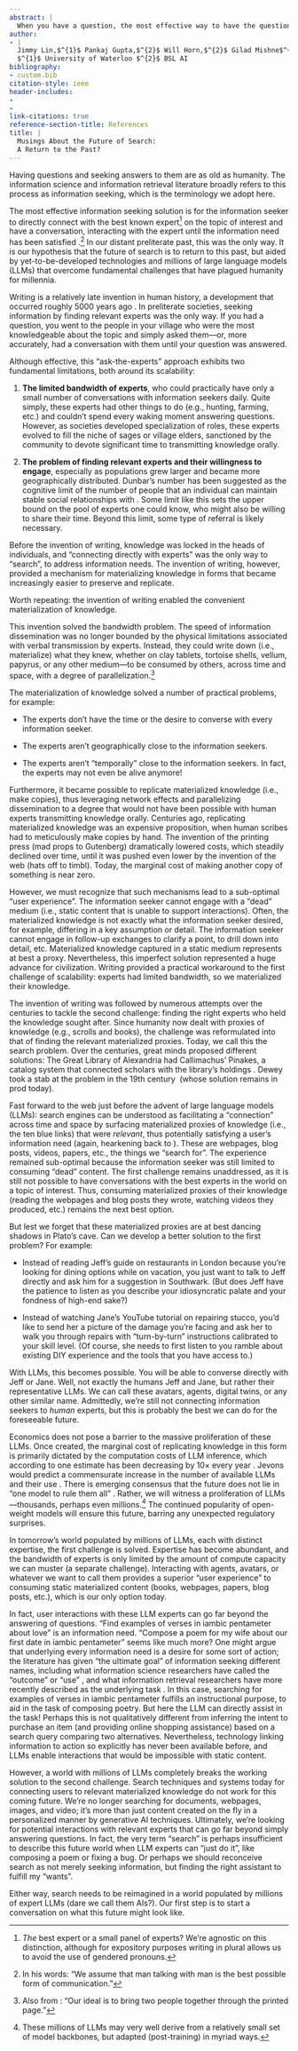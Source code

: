 ```yaml
---
abstract: |
  When you have a question, the most effective way to have the question answered is to directly connect with experts on the topic and have a conversation with them. Prior to the invention of writing, this was the only way. Although effective, this solution exhibits scalability challenges. Writing allowed knowledge to be materialized, preserved, and replicated, enabling the development of different technologies over the centuries to connect information seekers with relevant information. This progression ultimately culminated in the ten-blue-links web search paradigm we’re familiar with, just before the recent emergence of generative AI. However, we often forget that consuming static content is an imperfect solution. With the advent of large language models, it has become possible to develop a superior experience by allowing users to directly engage with experts. These interactions can of course satisfy information needs, but expert models can do so much more. This coming future requires reimagining search.
author:
- |
  Jimmy Lin,$^{1}$ Pankaj Gupta,$^{2}$ Will Horn,$^{2}$ Gilad Mishne$^{2}$  
  $^{1}$ University of Waterloo $^{2}$ BSL AI
bibliography:
- custom.bib
citation-style: ieee
header-includes:
- 
- 
link-citations: true
reference-section-title: References
title: |
  Musings About the Future of Search:  
  A Return to the Past?
---
```






Having questions and seeking answers to them are as old as humanity. The information science and information retrieval literature broadly refers to this process as information seeking, which is the terminology we adopt here.

The most effective information seeking solution is for the information seeker to directly connect with the best known expert[^1] on the topic of interest and have a conversation, interacting with the expert until the information need has been satisfied .[^2] In our distant preliterate past, this was the only way. It is our hypothesis that the future of search is to return to this past, but aided by yet-to-be-developed technologies and millions of large language models (LLMs) that overcome fundamental challenges that have plagued humanity for millennia.

Writing is a relatively late invention in human history, a development that occurred roughly 5000 years ago . In preliterate societies, seeking information by finding relevant experts was the only way. If you had a question, you went to the people in your village who were the most knowledgeable about the topic and simply asked them—or, more accurately, had a conversation with them until your question was answered.

Although effective, this “ask-the-experts” approach exhibits two fundamental limitations, both around its scalability:

1.  **The limited bandwidth of experts**, who could practically have only a small number of conversations with information seekers daily. Quite simply, these experts had other things to do (e.g., hunting, farming, etc.) and couldn’t spend every waking moment answering questions. However, as societies developed specialization of roles, these experts evolved to fill the niche of sages or village elders, sanctioned by the community to devote significant time to transmitting knowledge orally.

2.  **The problem of finding relevant experts and their willingness to engage**, especially as populations grew larger and became more geographically distributed. Dunbar’s number has been suggested as the cognitive limit of the number of people that an individual can maintain stable social relationships with . Some limit like this sets the upper bound on the pool of experts one could know, who might also be willing to share their time. Beyond this limit, some type of referral is likely necessary.

Before the invention of writing, knowledge was locked in the heads of individuals, and “connecting directly with experts” was the only way to “search”, to address information needs. The invention of writing, however, provided a mechanism for materializing knowledge in forms that became increasingly easier to preserve and replicate.

Worth repeating: the invention of writing enabled the convenient materialization of knowledge.

This invention solved the bandwidth problem. The speed of information dissemination was no longer bounded by the physical limitations associated with verbal transmission by experts. Instead, they could write down (i.e., materialize) what they knew, whether on clay tablets, tortoise shells, vellum, papyrus, or any other medium—to be consumed by others, across time and space, with a degree of parallelization.[^3]

The materialization of knowledge solved a number of practical problems, for example:

- The experts don’t have the time or the desire to converse with every information seeker.

- The experts aren’t geographically close to the information seekers.

- The experts aren’t “temporally” close to the information seekers. In fact, the experts may not even be alive anymore!

Furthermore, it became possible to replicate materialized knowledge (i.e., make copies), thus leveraging network effects and parallelizing dissemination to a degree that would not have been possible with human experts transmitting knowledge orally. Centuries ago, replicating materialized knowledge was an expensive proposition, when human scribes had to meticulously make copies by hand. The invention of the printing press (mad props to Gutenberg) dramatically lowered costs, which steadily declined over time, until it was pushed even lower by the invention of the web (hats off to timbl). Today, the marginal cost of making another copy of something is near zero.

However, we must recognize that such mechanisms lead to a sub-optimal “user experience”. The information seeker cannot engage with a “dead” medium (i.e., static content that is unable to support interactions). Often, the materialized knowledge is not exactly what the information seeker desired, for example, differing in a key assumption or detail. The information seeker cannot engage in follow-up exchanges to clarify a point, to drill down into detail, etc. Materialized knowledge captured in a static medium represents at best a proxy. Nevertheless, this imperfect solution represented a huge advance for civilization. Writing provided a practical workaround to the first challenge of scalability: experts had limited bandwidth, so we materialized their knowledge.

The invention of writing was followed by numerous attempts over the centuries to tackle the second challenge: finding the right experts who held the knowledge sought after. Since humanity now dealt with proxies of knowledge (e.g., scrolls and books), the challenge was reformulated into that of finding the relevant materialized proxies. Today, we call this the search problem. Over the centuries, great minds proposed different solutions: The Great Library of Alexandria had Callimachus’ Pinakes, a catalog system that connected scholars with the library’s holdings . Dewey took a stab at the problem in the 19th century  (whose solution remains in prod today).

Fast forward to the web just before the advent of large language models (LLMs): search engines can be understood as facilitating a “connection” across time and space by surfacing materialized proxies of knowledge (i.e., the ten blue links) that were *relevant*, thus potentially satisfying a user’s information need (again, hearkening back to ). These are webpages, blog posts, videos, papers, etc., the things we “search for”. The experience remained sub-optimal because the information seeker was still limited to consuming “dead” content. The first challenge remains unaddressed, as it is still not possible to have conversations with the best experts in the world on a topic of interest. Thus, consuming materialized proxies of their knowledge (reading the webpages and blog posts they wrote, watching videos they produced, etc.) remains the next best option.

But lest we forget that these materialized proxies are at best dancing shadows in Plato’s cave. Can we develop a better solution to the first problem? For example:

- Instead of reading Jeff’s guide on restaurants in London because you’re looking for dining options while on vacation, you just want to talk to Jeff directly and ask him for a suggestion in Southwark. (But does Jeff have the patience to listen as you describe your idiosyncratic palate and your fondness of high-end sake?)

- Instead of watching Jane’s YouTube tutorial on repairing stucco, you’d like to send her a picture of the damage you’re facing and ask her to walk you through repairs with “turn-by-turn” instructions calibrated to your skill level. (Of course, she needs to first listen to you ramble about existing DIY experience and the tools that you have access to.)

With LLMs, this becomes possible. You will be able to converse directly with Jeff or Jane. Well, not exactly the humans Jeff and Jane, but rather their representative LLMs. We can call these avatars, agents, digital twins, or any other similar name. Admittedly, we’re still not connecting information seekers to *human* experts, but this is probably the best we can do for the foreseeable future.

Economics does not pose a barrier to the massive proliferation of these LLMs. Once created, the marginal cost of replicating knowledge in this form is primarily dictated by the computation costs of LLM inference, which according to one estimate has been decreasing by 10$\times$ every year . Jevons would predict a commensurate increase in the number of available LLMs and their use . There is emerging consensus that the future does not lie in “one model to rule them all” . Rather, we will witness a proliferation of LLMs—thousands, perhaps even millions.[^4] The continued popularity of open-weight models will ensure this future, barring any unexpected regulatory surprises.

In tomorrow’s world populated by millions of LLMs, each with distinct expertise, the first challenge is solved. Expertise has become abundant, and the bandwidth of experts is only limited by the amount of compute capacity we can muster (a separate challenge). Interacting with agents, avatars, or whatever we want to call them provides a superior “user experience” to consuming static materialized content (books, webpages, papers, blog posts, etc.), which is our only option today.

In fact, user interactions with these LLM experts can go far beyond the answering of questions. “Find examples of verses in iambic pentameter about love” is an information need. “Compose a poem for my wife about our first date in iambic pentameter” seems like much more? One might argue that underlying every information need is a desire for some sort of action; the literature has given “the ultimate goal” of information seeking different names, including what information science researchers have called the “outcome” or “use” , and what information retrieval researchers have more recently described as the underlying task . In this case, searching for examples of verses in iambic pentameter fulfills an instructional purpose, to aid in the task of composing poetry. But here the LLM can directly assist in the task! Perhaps this is not qualitatively different from inferring the intent to purchase an item (and providing online shopping assistance) based on a search query comparing two alternatives. Nevertheless, technology linking information to action so explicitly has never been available before, and LLMs enable interactions that would be impossible with static content.

However, a world with millions of LLMs completely breaks the working solution to the second challenge. Search techniques and systems today for connecting users to relevant materialized knowledge do not work for this coming future. We’re no longer searching for documents, webpages, images, and video; it’s more than just content created on the fly in a personalized manner by generative AI techniques. Ultimately, we’re looking for potential interactions with relevant experts that can go far beyond simply answering questions. In fact, the very term “search” is perhaps insufficient to describe this future world when LLM experts can “just do it”, like composing a poem or fixing a bug. Or perhaps we should reconceive search as not merely seeking information, but finding the right assistant to fulfill my “wants”.

Either way, search needs to be reimagined in a world populated by millions of expert LLMs (dare we call them AIs?). Our first step is to start a conversation on what this future might look like.

[^1]: *The* best expert or a small panel of experts? We’re agnostic on this distinction, although for expository purposes writing in plural allows us to avoid the use of gendered pronouns.

[^2]: In his words: “We assume that man talking with man is the best possible form of communication.”

[^3]: Also from : “Our ideal is to bring two people together through the printed page.”

[^4]: These millions of LLMs may very well derive from a relatively small set of model backbones, but adapted (post-training) in myriad ways.
